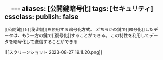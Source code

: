 　---
aliases: [公開鍵暗号化]
tags: [セキュリティ]
cssclass:
publish: false
---
[[公開鍵]]と[[秘密鍵]]を使用する暗号化方式。
どちらかの鍵で[[暗号化]]したデータは、もう一方の鍵で[[復号化]]することができる。
この特性を利用してデータを暗号化して送信することができる

![[スクリーンショット 2023-08-27 19.11.20.png]]